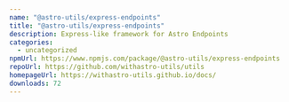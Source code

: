 ```yaml
---
name: "@astro-utils/express-endpoints"
title: "@astro-utils/express-endpoints"
description: Express-like framework for Astro Endpoints
categories:
  - uncategorized
npmUrl: https://www.npmjs.com/package/@astro-utils/express-endpoints
repoUrl: https://github.com/withastro-utils/utils
homepageUrl: https://withastro-utils.github.io/docs/
downloads: 72
---
```

